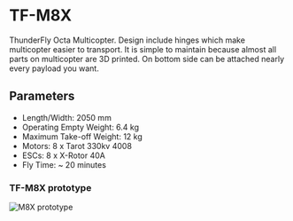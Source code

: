 # TF-M8X
ThunderFly Octa Multicopter. Design include hinges which make multicopter easier to transport. It is simple to maintain because almost all parts on multicopter are 3D printed. On bottom side can be attached nearly every payload you want.

## Parameters

  * Length/Width: 2050 mm
  * Operating Empty Weight: 6.4 kg
  * Maximum Take-off Weight: 12 kg
  * Motors: 8 x Tarot 330kv 4008
  * ESCs: 8 x X-Rotor 40A
  * Fly Time: ~ 20 minutes

### TF-M8X prototype

![M8X prototype](/Media/IMG_1568_cc.jpg)
